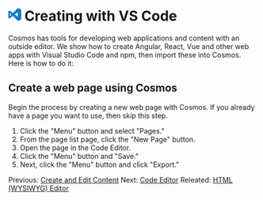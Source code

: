 # ![VS Code Icon](https://github.com/CosmosSoftware/Cosmos.Cms/blob/main/Documentation/Content/Editors/vs-code-icon.png) Creating with VS Code

Cosmos has tools for developing web applications and content with an outside editor. We show how to create Angular, React, Vue and other web apps with Visual Studio Code and npm, then import these into Cosmos.  Here is how to do it:
 
 ## Create a web page using Cosmos
 
 Begin the process by creating a new web page with Cosmos. If you already have a page you want to use, then skip this step.
 
 1. Click the "Menu" button and select "Pages."
 2. From the page list page, click the "New Page" button.
 3. Open the page in the Code Editor.
 4. Click the "Menu" button and "Save."
 5. Next, click the "Menu" button and click "Export."

Previous: [Create and Edit Content](https://github.com/CosmosSoftware/Cosmos.Cms/tree/main/Documentation/Content) Next: [Code Editor](https://github.com/CosmosSoftware/Cosmos.Cms/blob/main/Documentation/Content/Editors/CodeEditor.md) Releated: [HTML (WYSIWYG) Editor](https://github.com/CosmosSoftware/Cosmos.Cms/edit/main/Documentation/Content/Editors/WYSIWYG(HTMLEditor).md)
